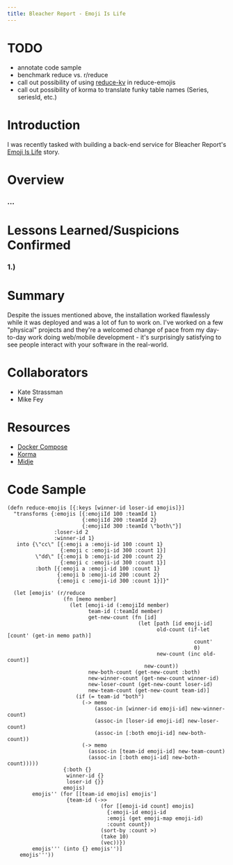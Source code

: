 ```yaml
---
title: Bleacher Report - Emoji Is Life
---
```


# TODO
- annotate code sample
- benchmark reduce vs. r/reduce
- call out possibility of using [reduce-kv](https://clojuredocs.org/clojure.core/reduce-kv) in reduce-emojis
- call out possibility of korma to translate funky table names (Series, seriesId, etc.)

# Introduction
I was recently tasked with building a back-end service for Bleacher Report's
[Emoji Is Life](http://thelab.bleacherreport.com/emoji-is-life/) story.

# Overview

### ...

# Lessons Learned/Suspicions Confirmed

### 1.)

# Summary
Despite the issues mentioned above, the installation worked flawlessly while it was deployed and was a lot of fun to work on. I've worked on a few "physical" projects and they're a welcomed change of pace from my day-to-day work doing web/mobile development - it's surprisingly satisfying to see people interact with your software in the real-world.

# Collaborators
- Kate Strassman
- Mike Fey

# Resources
- [Docker Compose](https://docs.docker.com/compose/)
- [Korma](https://github.com/korma/Korma)
- [Midje](https://github.com/marick/Midje)

# Code Sample

    (defn reduce-emojis [{:keys [winner-id loser-id emojis]}]
      "transforms {:emojis [{:emojiId 100 :teamId 1}
                            {:emojiId 200 :teamId 2}
                            {:emojiId 300 :teamId \"both\"}]
                   :loser-id 2
                   :winner-id 1}
       into {\"cc\" [{:emoji a :emoji-id 100 :count 1}
                     {:emoji c :emoji-id 300 :count 1}]
             \"dd\" [{:emoji b :emoji-id 200 :count 2}
                     {:emoji c :emoji-id 300 :count 1}]
             :both [{:emoji a :emoji-id 100 :count 1}
                    {:emoji b :emoji-id 200 :count 2}
                    {:emoji c :emoji-id 300 :count 1}]}"

      (let [emojis' (r/reduce
                      (fn [memo member]
                        (let [emoji-id (:emojiId member)
                              team-id (:teamId member)
                              get-new-count (fn [id]
                                              (let [path [id emoji-id]
                                                    old-count (if-let [count' (get-in memo path)]
                                                                count'
                                                                0)
                                                    new-count (inc old-count)]
                                                new-count))
                              new-both-count (get-new-count :both)
                              new-winner-count (get-new-count winner-id)
                              new-loser-count (get-new-count loser-id)
                              new-team-count (get-new-count team-id)]
                          (if (= team-id "both")
                            (-> memo
                                (assoc-in [winner-id emoji-id] new-winner-count)
                                (assoc-in [loser-id emoji-id] new-loser-count)
                                (assoc-in [:both emoji-id] new-both-count))
                            (-> memo
                              (assoc-in [team-id emoji-id] new-team-count)
                              (assoc-in [:both emoji-id] new-both-count)))))
                      {:both {}
                       winner-id {}
                       loser-id {}}
                      emojis)
            emojis'' (for [[team-id emojis] emojis']
                       {team-id (->>
                                  (for [[emoji-id count] emojis]
                                    {:emoji-id emoji-id
                                    :emoji (get emoji-map emoji-id)
                                    :count count})
                                  (sort-by :count >)
                                  (take 10)
                                  (vec))})
            emojis''' (into {} emojis'')]
        emojis'''))
